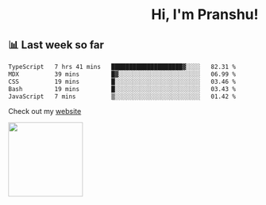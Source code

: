 <div align="right" >
   
   <H1>Hi, I'm Pranshu!</H1>

</div>

## 📊 Last week so far
<!--START_SECTION:waka-->

```txt
TypeScript   7 hrs 41 mins   ████████████████████▓░░░░   82.31 %
MDX          39 mins         █▓░░░░░░░░░░░░░░░░░░░░░░░   06.99 %
CSS          19 mins         █░░░░░░░░░░░░░░░░░░░░░░░░   03.46 %
Bash         19 mins         █░░░░░░░░░░░░░░░░░░░░░░░░   03.43 %
JavaScript   7 mins          ▒░░░░░░░░░░░░░░░░░░░░░░░░   01.42 %
```

<!--END_SECTION:waka-->

Check out my [website](https://pranshu05.vercel.app)

<img align="left" width="150" src="https://user-images.githubusercontent.com/70943732/209951571-93b7afe5-f523-4683-b725-5d94b287e94e.png">

